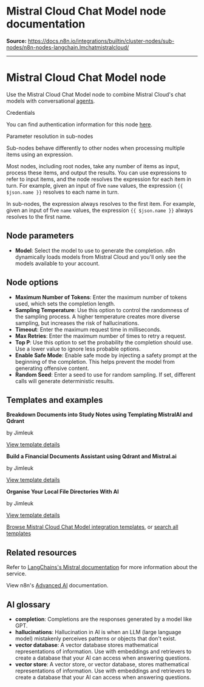 # Mistral Cloud Chat Model node documentation

**Source:** https://docs.n8n.io/integrations/builtin/cluster-nodes/sub-nodes/n8n-nodes-langchain.lmchatmistralcloud/

---

# Mistral Cloud Chat Model node

Use the Mistral Cloud Chat Model node to combine Mistral Cloud's chat models with conversational [agents](../../../../../glossary/#ai-agent).

Credentials

You can find authentication information for this node [here](../../../credentials/mistral/).

Parameter resolution in sub-nodes

Sub-nodes behave differently to other nodes when processing multiple items using an expression.

Most nodes, including root nodes, take any number of items as input, process these items, and output the results. You can use expressions to refer to input items, and the node resolves the expression for each item in turn. For example, given an input of five `name` values, the expression `{{ $json.name }}` resolves to each name in turn.

In sub-nodes, the expression always resolves to the first item. For example, given an input of five `name` values, the expression `{{ $json.name }}` always resolves to the first name.

## Node parameters

- **Model**: Select the model to use to generate the completion. n8n dynamically loads models from Mistral Cloud and you'll only see the models available to your account.

## Node options

- **Maximum Number of Tokens**: Enter the maximum number of tokens used, which sets the completion length.
- **Sampling Temperature**: Use this option to control the randomness of the sampling process. A higher temperature creates more diverse sampling, but increases the risk of hallucinations.
- **Timeout**: Enter the maximum request time in milliseconds.
- **Max Retries**: Enter the maximum number of times to retry a request.
- **Top P**: Use this option to set the probability the completion should use. Use a lower value to ignore less probable options.
- **Enable Safe Mode**: Enable safe mode by injecting a safety prompt at the beginning of the completion. This helps prevent the model from generating offensive content.
- **Random Seed**: Enter a seed to use for random sampling. If set, different calls will generate deterministic results.

## Templates and examples

**Breakdown Documents into Study Notes using Templating MistralAI and Qdrant**

by Jimleuk

[View template details](https://n8n.io/workflows/2339-breakdown-documents-into-study-notes-using-templating-mistralai-and-qdrant/)

**Build a Financial Documents Assistant using Qdrant and Mistral.ai**

by Jimleuk

[View template details](https://n8n.io/workflows/2335-build-a-financial-documents-assistant-using-qdrant-and-mistralai/)

**Organise Your Local File Directories With AI**

by Jimleuk

[View template details](https://n8n.io/workflows/2334-organise-your-local-file-directories-with-ai/)

[Browse Mistral Cloud Chat Model integration templates](https://n8n.io/integrations/mistral-cloud-chat-model/), or [search all templates](https://n8n.io/workflows/)

## Related resources

Refer to [LangChains's Mistral documentation](https://js.langchain.com/docs/integrations/chat/mistral) for more information about the service.

View n8n's [Advanced AI](../../../../../advanced-ai/) documentation.

## AI glossary

- **completion**: Completions are the responses generated by a model like GPT.
- **hallucinations**: Hallucination in AI is when an LLM (large language model) mistakenly perceives patterns or objects that don't exist.
- **vector database**: A vector database stores mathematical representations of information. Use with embeddings and retrievers to create a database that your AI can access when answering questions.
- **vector store**: A vector store, or vector database, stores mathematical representations of information. Use with embeddings and retrievers to create a database that your AI can access when answering questions.
